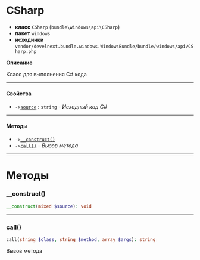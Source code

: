 # CSharp

- **класс** `CSharp` (`bundle\windows\api\CSharp`)
- **пакет** `windows`
- **исходники** `vendor/develnext.bundle.windows.WindowsBundle/bundle/windows/api/CSharp.php`

**Описание**

Класс для выполнения C# кода

---

#### Свойства

- `->`[`source`](#prop-source) : `string` - _Исходный код C#_

---

#### Методы

- `->`[`__construct()`](#method-__construct)
- `->`[`call()`](#method-call) - _Вызов метода_

---
# Методы

<a name="method-__construct"></a>

### __construct()
```php
__construct(mixed $source): void
```

---

<a name="method-call"></a>

### call()
```php
call(string $class, string $method, array $args): string
```
Вызов метода